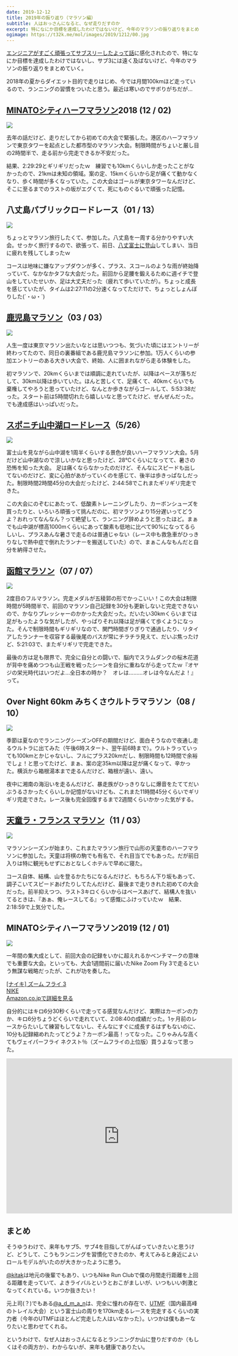 ```yaml
---
date: 2019-12-12
title: 2019年の振り返り（マラソン編）
subtitle: 人はおっさんになると、なぜ走りだすのか
excerpt: 特になにか目標を達成したわけではないけど、今年のマラソンの振り返りをまとめていく
ogimage: https://t32k.me/mol/images/2019/1212/00.jpg
---
```


[エンジニアがすごく頑張ってサブスリーしたよって話](https://techblog.kayac.com/sub-three-engineer)に感化されたので、特になにか目標を達成したわけではないし、サブ3には遠く及ばないけど、今年のマラソンの振り返りをまとめていく。

2018年の夏からダイエット目的で走りはじめ、今では月間100kmほど走っているので、ランニングの習慣をついたと思う。最近は寒いのでサボりがちだが...

## [MINATOシティハーフマラソン](https://minato-half.jp/)2018 (12 / 02)

![](/mol/images/2019/1212/07.jpg)

去年の話だけど、走りだしてから初めての大会で緊張した。港区のハーフマラソンで東京タワーを起点とした都市型のマラソン大会。制限時間がちょいと厳し目の2時間半で、走る前から完走できるか不安だった。

結果、2:29:29とギリギリだったｗ　練習でも10kmくらいしか走ったことがなかったので、21kmは未知の領域。案の定、15kmくらいから足が痛くて動かなくなり、歩く時間が多くなっていた。この大会はゴールが東京タワーなんだけど、そこに至るまでのラストの坂がエグくて、死にものぐるいで頑張った記憶。

## 八丈島パブリックロードレース（01 / 13）

![](/mol/images/2019/1212/06.jpg)

ちょっとマラソン旅行したくて、参加した。八丈島を一周する分かりやすい大会。せっかく旅行するので、欲張って、前日、[八丈富士に登山](https://yamap.com/activities/2964169)してしまい、当日に疲れを残してしまったｗ

コースは地味に嫌なアップダウンが多く、プラス、スコールのような雨が終始降っていて、なかなかタフな大会だった。前回から足腰を鍛えるために週イチで登山をしていたせいか、足は大丈夫だった（疲れて歩いていたが）。ちょっと成長を感じていたが、タイムは2:27:11の2分速くなってただけで、ちょっとしょんぼりした(´・ω・`)

## [鹿児島マラソン](https://www.kagoshima-marathon.jp/)（03 / 03）

![](/mol/images/2019/1212/05.jpg)

人生一度は東京マラソン出たいなとは思いつつも、気づいた頃にはエントリーが終わってたので、同日の裏番組である鹿児島マラソンに参加。1万人くらいの参加エントリーのある大きい大会で、終始、人に囲まれながら走る体験をした。

初マラソンで、20kmくらいまでは順調に走れていたが、以降はペースが落ちだして、30km以降は歩いていた。ほんと苦しくて、足痛くて、40kmくらいでも棄権してやろうと思っていたけど、なんとか歩きながらゴールして、5:53:38だった。スタート前は5時間切れたら嬉しいなと思ってたけど、ぜんぜんだった。でも達成感はいっぱいだった。

## [スポニチ山中湖ロードレース](http://www.yamanakako-roadrace.com/)（5/26）

![](/mol/images/2019/1212/04.jpg)

富士山を見ながら山中湖を1周半くらいする景色が良いハーフマラソン大会。5月だけど山中湖なので涼しいかなと思ったけど、28℃くらいになってて、暑さの恐怖を知った大会。
足は痛くならなかったのだけど、そんなにスピードも出してないのだけど、変に心拍があがっていくのを感じて、後半は歩きっぱなしだった。制限時間2時間45分の大会だったけど、2:44:58でこれまたギリギリ完走できた。

この大会にのぞむにあたって、低酸素トレーニングしたり、カーボンシューズを買ったりと、いろいろ頑張って挑んだのに、初マラソンより15分遅いってどうよ？おれってなんなん？って絶望して、ランニング辞めようと思ったほど。まぁでも山中湖が標高1000mくらいにあって酸素も低地に比べて90%になってるらしいし、プラスあんな暑さで走るのは普通じゃない（レース中も救急車がひっきりなしで熱中症で倒れたランナーを搬送していた）ので、まぁこんなもんだと自分を納得させた。

## [函館マラソン](https://hakodate-marathon.jp/)（07 / 07）

![](/mol/images/2019/1212/03.jpg)

2度目のフルマラソン。完走メダルが五稜郭の形でかっこいい！この大会は制限時間が5時間半で、前回のマラソン自己記録を30分も更新しないと完走できないので、かなりプレッシャーのかかった大会だった。だいたい30kmくらいまでは足がもったような気がしたが、やっぱりそれ以降は足が痛くて歩くようになった。そんで制限時間もギリギリなので、関門時間ぎりぎりで通過したり、リタイアしたランナーを収容する最後尾のバスが常にチラチラ見えて、だいぶ焦ったけど、5:21:03で、またギリギリで完走できた。

最後の方は足も限界で、完全に自分との闘いで、脳内でスラムダンクの桜木花道が背中を痛めつつも山王戦を戦ったシーンを自分に重ねながら走ってたｗ『オヤジの栄光時代はいつだよ…全日本の時か？　オレは………オレは今なんだよ！』って。

## Over Night 60km みちくさウルトラマラソン（08 / 10）

![](/mol/images/2019/1212/02.jpg)

季節は夏なのでランニングシーズンOFFの期間だけど、面白そうなので夜通し走るウルトラに出てみた（午後6時スタート、翌午前6時まで）。ウルトラっていっても100kmとかじゃないし、フルにプラス20kmだし、制限時間も12時間で余裕でしょ！と思ってたけど、まぁ、案の定35km以降は足が痛くなって、辛かった。横浜から箱根湯本まで走るんだけど、箱根が遠い、遠い。

夜中に湘南の海沿いを走るんだけど、暴走族がひっきりなしに爆音をたててだいぶうるさかったくらいしか記憶がないけども、これまた11時間45分くらいでギリギリ完走できた。レース後も完全回復するまで2週間くらいかかった気がする。

## [天童ラ・フランス マラソン](http://www.lafrance-marathon.com/)（11 / 03）

![](/mol/images/2019/1212/01.jpg)

マラソンシーズンが始まり、これまたマラソン旅行で山形の天童市のハーフマラソンに参加した。天童は将棋の駒でも有名で、それ目当てでもあった。だが前日入りは特に観光もせずにおとなしくホテルで早めに寝た。

コース自体、結構、山を登るかたちになるんだけど、もちろん下り坂もあって、調子こいてスピードあげたりしてたんだけど、最後まで走りきれた初めての大会だった。前半抑えつつ、ラスト3キロくらいからはペースあげて、結構人を抜いてるときは、『あぁ、俺レースしてる』って感慨にふけっていたｗ　結果、2:18:59で上気分でした。

## MINATOシティハーフマラソン2019 (12 / 01)

![](/mol/images/2019/1212/00.jpg)

一年間の集大成として、前回大会の記録をいかに超えれるかベンチマークの意味でも重要な大会。といっても、大会1週間前に届いたNike Zoom Fly 3で走るという無謀な戦略だったが、これが功を奏した。

<div class="__media"><a href="https://www.amazon.co.jp/dp/B07TZ3FW5J/?tag=warikiru-22" target="_blank" rel="noopener">
<img src="https://images-na.ssl-images-amazon.com/images/I/81x8PAKlsQL._UX695_.jpg" alt="" class="__media__image">
<div class="__media__body">
    <div>[ナイキ] ズーム フライ 3</div>
    <div class="__media__text">NIKE</div>
    <div>Amazon.co.jpで詳細を見る</div>
</div>
</a></div>

自分的にはキロ6分30秒くらいで走ってる感覚なんだけど、実際はカーボンの力か、キロ6分ちょうどくらいで走れていて、2:08:40の成績だった。1ヶ月前のレースからたいして練習もしてないし、そんなにすぐに成長するはずもないのに、10分も記録縮めれたってどうよ？カーボン最高！ってなった。こりゃみんな高くてもヴェイパーフライ ネクスト％（ズームフライの上位版）買うよなって思った。

<iframe height='405' width='590' frameborder='0' allowtransparency='true' scrolling='no' src='https://www.strava.com/activities/2902940354/embed/c65117008b3ab15bb2060eee6095e3579195185d'></iframe>

## まとめ

そうゆうわけで、来年もサブ5、サブ4を目指してがんばっていきたいと思うけど、どうして、こうもランニングを習慣化できたのか、考えてみると身近によいロールモデルがいたのが大きかったように思う。

[@kitak](https://twitter.com/kitak)は地元の後輩でもあり、いつもNike Run Clubで僕の月間走行距離を上回る距離を走っていて、よきライバルというとおこがましいが、いつもいい刺激となってくれている。いつか抜きたい！

元上司(？)でもある[@a_d_m_a_n](https://twitter.com/a_d_m_a_n)は、完全に憧れの存在で、[UTMF](https://www.ultratrailmtfuji.com/)（国内最高峰のトレイル大会）という富士山の周りを170km走るレースを完走するくらいの実力者（今年のUTMFはほとんど完走した人はいなかった）。いつかは僕もあーなりたいと思わせてくれる。

というわけで、なぜ人はおっさんになるとランニングか山に登りだすのか（もしくはその両方か）、わからないが、来年も健康でありたい。
